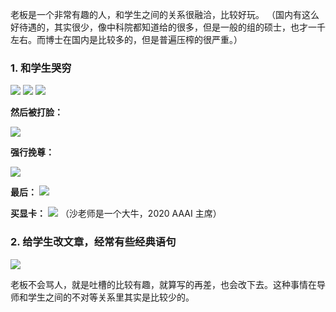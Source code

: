 老板是一个非常有趣的人，和学生之间的关系很融洽，比较好玩。
（国内有这么好待遇的，其实很少，像中科院都知道给的很多，但是一般的组的硕士，也才一千左右。而博士在国内是比较多的，但是普遍压榨的很严重。）
### 1. 和学生哭穷

![](https://tuchuang-1252747889.cos.ap-guangzhou.myqcloud.com/2019-09-15-WechatIMG5.png)
![](https://tuchuang-1252747889.cos.ap-guangzhou.myqcloud.com/2019-09-15-WechatIMG6.png)
![](https://tuchuang-1252747889.cos.ap-guangzhou.myqcloud.com/2019-09-15-WechatIMG9.jpeg)

**然后被打脸：**

![](https://tuchuang-1252747889.cos.ap-guangzhou.myqcloud.com/2019-09-15-WechatIMG8-1.jpeg)

**强行挽尊：**

![](https://tuchuang-1252747889.cos.ap-guangzhou.myqcloud.com/2019-09-15-WechatIMG12.jpeg)

**最后：**
![](https://tuchuang-1252747889.cos.ap-guangzhou.myqcloud.com/2019-09-15-WechatIMG11-1.png)

**买显卡：**
![](https://tuchuang-1252747889.cos.ap-guangzhou.myqcloud.com/2019-09-15-WechatIMG7.jpeg)
（沙老师是一个大牛，2020 AAAI 主席）

### 2. 给学生改文章，经常有些经典语句

![](https://tuchuang-1252747889.cos.ap-guangzhou.myqcloud.com/2019-09-15-WechatIMG10.png)

老板不会骂人，就是吐槽的比较有趣，就算写的再差，也会改下去。这种事情在导师和学生之间的不对等关系里其实是比较少的。